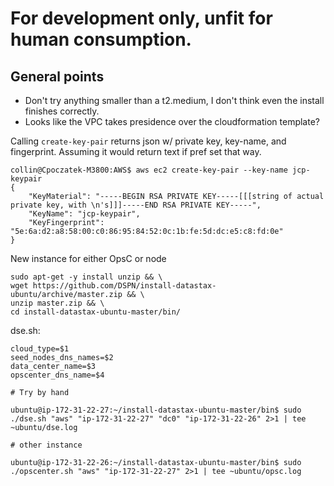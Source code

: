 

# For development only, unfit for human consumption.

## General points
- Don't try anything smaller than a t2.medium, I don't think even the install finishes correctly.
- Looks like the VPC takes presidence over the cloudformation template?

Calling `create-key-pair` returns json w/ private key, key-name, and fingerprint.
Assuming it would return text if pref set that way.

```
collin@Cpoczatek-M3800:AWS$ aws ec2 create-key-pair --key-name jcp-keypair
{
    "KeyMaterial": "-----BEGIN RSA PRIVATE KEY-----[[[string of actual private key, with \n's]]]-----END RSA PRIVATE KEY-----",
    "KeyName": "jcp-keypair",
    "KeyFingerprint": "5e:6a:d2:a8:58:00:c0:86:95:84:52:0c:1b:fe:5d:dc:e5:c8:fd:0e"
}
```

New instance for either OpsC or node
```
sudo apt-get -y install unzip && \
wget https://github.com/DSPN/install-datastax-ubuntu/archive/master.zip && \
unzip master.zip && \
cd install-datastax-ubuntu-master/bin/
```
dse.sh:
```
cloud_type=$1
seed_nodes_dns_names=$2
data_center_name=$3
opscenter_dns_name=$4

# Try by hand

ubuntu@ip-172-31-22-27:~/install-datastax-ubuntu-master/bin$ sudo ./dse.sh "aws" "ip-172-31-22-27" "dc0" "ip-172-31-22-26" 2>1 | tee ~ubuntu/dse.log

# other instance

ubuntu@ip-172-31-22-26:~/install-datastax-ubuntu-master/bin$ sudo ./opscenter.sh "aws" "ip-172-31-22-27" 2>1 | tee ~ubuntu/opsc.log

```
